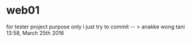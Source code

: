 # web01
for tester project purpose only
 i just try to commit -- > anakke wong tani 13:58, March 25th 2016